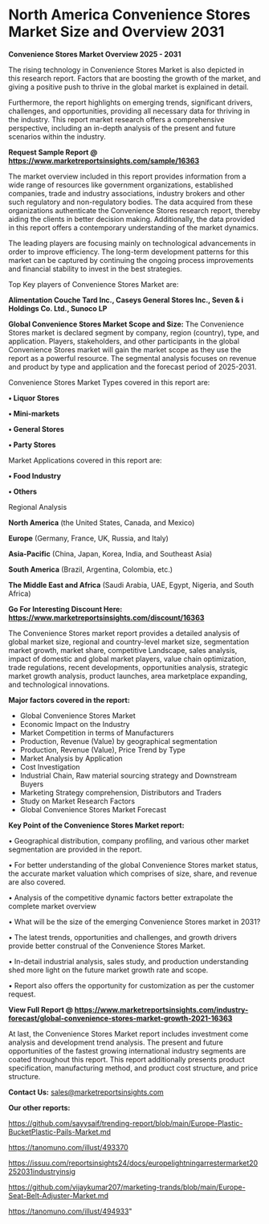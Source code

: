 # North America Convenience Stores Market Size and Overview 2031

<Strong> Convenience Stores Market Overview 2025 - 2031</strong>

The rising technology in Convenience Stores Market is also depicted in this research report. Factors that are boosting the growth of the market, and giving a positive push to thrive in the global market is explained in detail.

Furthermore, the report highlights on emerging trends, significant drivers, challenges, and opportunities, providing all necessary data for thriving in the industry. This report market research offers a comprehensive perspective, including an in-depth analysis of the present and future scenarios within the industry.

<strong>Request Sample Report @ <a href=https://www.marketreportsinsights.com/sample/16363>https://www.marketreportsinsights.com/sample/16363</a></strong>

The market overview included in this report provides information from a wide range of resources like government organizations, established companies, trade and industry associations, industry brokers and other such regulatory and non-regulatory bodies. The data acquired from these organizations authenticate the Convenience Stores research report, thereby aiding the clients in better decision making. Additionally, the data provided in this report offers a contemporary understanding of the market dynamics.

The leading players are focusing mainly on technological advancements in order to improve efficiency. The long-term development patterns for this market can be captured by continuing the ongoing process improvements and financial stability to invest in the best strategies.

Top Key players of Convenience Stores Market are:

<strong>Alimentation Couche Tard Inc., Caseys General Stores Inc., Seven & i Holdings Co. Ltd., Sunoco LP</strong>

<strong><b>Global Convenience Stores Market Scope and Size:</b></strong>
The Convenience Stores market is declared segment by company, region (country), type, and application. Players, stakeholders, and other participants in the global Convenience Stores market will gain the market scope as they use the report as a powerful resource. The segmental analysis focuses on revenue and product by type and application and the forecast period of 2025-2031.

Convenience Stores Market Types covered in this report are:

<strong>• Liquor Stores

• Mini-markets

• General Stores

• Party Stores</strong>

Market Applications covered in this report are:

<strong>• Food Industry

• Others</strong> 

Regional Analysis

<strong>North America</strong> (the United States, Canada, and Mexico)

<strong>Europe</strong> (Germany, France, UK, Russia, and Italy)

<strong>Asia-Pacific</strong> (China, Japan, Korea, India, and Southeast Asia)

<strong>South America</strong> (Brazil, Argentina, Colombia, etc.)

<strong>The Middle East and Africa</strong> (Saudi Arabia, UAE, Egypt, Nigeria, and South Africa)

<strong>Go For Interesting Discount Here: <a href=https://www.marketreportsinsights.com/discount/16363>https://www.marketreportsinsights.com/discount/16363</a></strong>

The Convenience Stores market report provides a detailed analysis of global market size, regional and country-level market size, segmentation market growth, market share, competitive Landscape, sales analysis, impact of domestic and global market players, value chain optimization, trade regulations, recent developments, opportunities analysis, strategic market growth analysis, product launches, area marketplace expanding, and technological innovations.

<strong><b>Major factors covered in the report:</b></strong>
<ul>
  <li>Global Convenience Stores Market </li>
  <li>Economic Impact on the Industry</li>
  <li>Market Competition in terms of Manufacturers</li>
  <li>Production, Revenue (Value) by geographical segmentation</li>
  <li>Production, Revenue (Value), Price Trend by Type</li>
  <li>Market Analysis by Application</li>
  <li>Cost Investigation</li>
  <li>Industrial Chain, Raw material sourcing strategy and Downstream Buyers</li>
  <li>Marketing Strategy comprehension, Distributors and Traders</li>
  <li>Study on Market Research Factors</li>
  <li>Global Convenience Stores Market Forecast</li>
</ul>

<strong><b>Key Point of the Convenience Stores Market report:</b></strong>

• Geographical distribution, company profiling, and various other market segmentation are provided in the report.

• For better understanding of the global Convenience Stores market status, the accurate market valuation which comprises of size, share, and revenue are also covered.

• Analysis of the competitive dynamic factors better extrapolate the complete market overview

• What will be the size of the emerging Convenience Stores market in 2031?

• The latest trends, opportunities and challenges, and growth drivers provide better construal of the Convenience Stores Market.

• In-detail industrial analysis, sales study, and production understanding shed more light on the future market growth rate and scope.

• Report also offers the opportunity for customization as per the customer request.

<strong><b>View Full Report @ <a href=https://www.marketreportsinsights.com/industry-forecast/global-convenience-stores-market-growth-2021-16363>https://www.marketreportsinsights.com/industry-forecast/global-convenience-stores-market-growth-2021-16363</a></b></strong>


At last, the Convenience Stores Market report includes investment come analysis and development trend analysis. The present and future opportunities of the fastest growing international industry segments are coated throughout this report. This report additionally presents product specification, manufacturing method, and product cost structure, and price structure.

<strong>Contact Us:</strong>
sales@marketreportsinsights.com

<strong>Our other reports:</strong>

<a href=https://github.com/sayysaif/trending-report/blob/main/Europe-Plastic-BucketPlastic-Pails-Market.md>https://github.com/sayysaif/trending-report/blob/main/Europe-Plastic-BucketPlastic-Pails-Market.md</a>

<a href=https://tanomuno.com/illust/493370>https://tanomuno.com/illust/493370</a>

<a href=https://issuu.com/reportsinsights24/docs/europelightningarrestermarket20252031industryinsig>https://issuu.com/reportsinsights24/docs/europelightningarrestermarket20252031industryinsig</a>

<a href=https://github.com/vijaykumar207/marketing-trands/blob/main/Europe-Seat-Belt-Adjuster-Market.md>https://github.com/vijaykumar207/marketing-trands/blob/main/Europe-Seat-Belt-Adjuster-Market.md</a>

<a href=https://tanomuno.com/illust/494933>https://tanomuno.com/illust/494933</a>"
